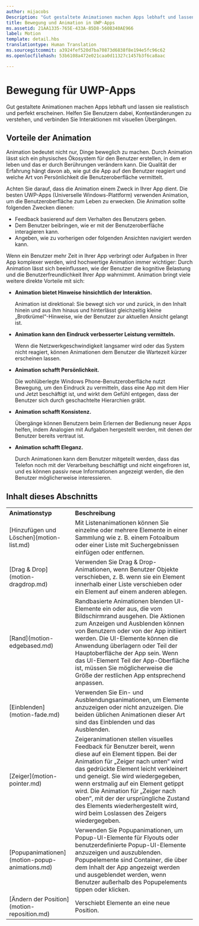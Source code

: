 ```yaml
---
author: mijacobs
Description: "Gut gestaltete Animationen machen Apps lebhaft und lassen sie realistisch und perfekt erscheinen. Helfen Sie Benutzern dabei, Kontextänderungen zu verstehen, und verbinden Sie Interaktionen mit visuellen Übergängen."
title: Bewegung und Animation in UWP-Apps
ms.assetid: 21AA1335-765E-433A-85D8-560B340AE966
label: Motion
template: detail.hbs
translationtype: Human Translation
ms.sourcegitcommit: a3924fef520d7ba70873d6838f8e194e5fc96c62
ms.openlocfilehash: 53b6108a472e021caa0d11327c1457b3f6ca8aac

---
```


# <a name="motion-for-uwp-apps"></a>Bewegung für UWP-Apps

<link rel="stylesheet" href="https://az835927.vo.msecnd.net/sites/uwp/Resources/css/custom.css">

Gut gestaltete Animationen machen Apps lebhaft und lassen sie realistisch und perfekt erscheinen. Helfen Sie Benutzern dabei, Kontextänderungen zu verstehen, und verbinden Sie Interaktionen mit visuellen Übergängen.

## <a name="benefits-of-animation"></a>Vorteile der Animation


Animation bedeutet nicht nur, Dinge beweglich zu machen. Durch Animation lässt sich ein physisches Ökosystem für den Benutzer erstellen, in dem er leben und das er durch Berührungen verändern kann. Die Qualität der Erfahrung hängt davon ab, wie gut die App auf den Benutzer reagiert und welche Art von Persönlichkeit die Benutzeroberfläche vermittelt.

Achten Sie darauf, dass die Animation einem Zweck in Ihrer App dient. Die besten UWP-Apps (Universelle Windows-Plattform) verwenden Animation, um die Benutzeroberfläche zum Leben zu erwecken. Die Animation sollte folgenden Zwecken dienen:

-   Feedback basierend auf dem Verhalten des Benutzers geben.
-   Dem Benutzer beibringen, wie er mit der Benutzeroberfläche interagieren kann.
-   Angeben, wie zu vorherigen oder folgenden Ansichten navigiert werden kann.

Wenn ein Benutzer mehr Zeit in Ihrer App verbringt oder Aufgaben in Ihrer App komplexer werden, wird hochwertige Animation immer wichtiger: Durch Animation lässt sich beeinflussen, wie der Benutzer die kognitive Belastung und die Benutzerfreundlichkeit Ihrer App wahrnimmt. Animation bringt viele weitere direkte Vorteile mit sich:

-   **Animation bietet Hinweise hinsichtlich der Interaktion.**

    Animation ist direktional: Sie bewegt sich vor und zurück, in den Inhalt hinein und aus ihm hinaus und hinterlässt gleichzeitig kleine „Brotkrümel“-Hinweise, wie der Benutzer zur aktuellen Ansicht gelangt ist.

-   **Animation kann den Eindruck verbesserter Leistung vermitteln.**

    Wenn die Netzwerkgeschwindigkeit langsamer wird oder das System nicht reagiert, können Animationen dem Benutzer die Wartezeit kürzer erscheinen lassen.

-   **Animation schafft Persönlichkeit.**

    Die wohlüberlegte Windows Phone-Benutzeroberfläche nutzt Bewegung, um den Eindruck zu vermitteln, dass eine App mit dem Hier und Jetzt beschäftigt ist, und wirkt dem Gefühl entgegen, dass der Benutzer sich durch geschachtelte Hierarchien gräbt.

-   **Animation schafft Konsistenz.**

    Übergänge können Benutzern beim Erlernen der Bedienung neuer Apps helfen, indem Analogien mit Aufgaben hergestellt werden, mit denen der Benutzer bereits vertraut ist.

-   **Animation schafft Eleganz.**

    Durch Animationen kann dem Benutzer mitgeteilt werden, dass das Telefon noch mit der Verarbeitung beschäftigt und nicht eingefroren ist, und es können passiv neue Informationen angezeigt werden, die den Benutzer möglicherweise interessieren.

<h2>Inhalt dieses Abschnitts</h2>

<table>
<tr>
<th align="left">Animationstyp</th>
<th align="left">Beschreibung</th>
</tr>
    <tr>
        <td>[Hinzufügen und Löschen](motion-list.md)
        </td>
        <td>Mit Listenanimationen können Sie einzelne oder mehrere Elemente in einer Sammlung wie z. B. einem Fotoalbum oder einer Liste mit Suchergebnissen einfügen oder entfernen.
        </td>
    </tr>
    <tr>
        <td>[Drag & Drop](motion-dragdrop.md)
        </td>
        <td>Verwenden Sie Drag & Drop-Animationen, wenn Benutzer Objekte verschieben, z. B. wenn sie ein Element innerhalb einer Liste verschieben oder ein Element auf einem anderen ablegen.
        </td>
    </tr>
    <tr>
        <td>[Rand](motion-edgebased.md)
        </td>
        <td>Randbasierte Animationen blenden UI-Elemente ein oder aus, die vom Bildschirmrand ausgehen. Die Aktionen zum Anzeigen und Ausblenden können von Benutzern oder von der App initiiert werden. Die UI-Elemente können die Anwendung überlagern oder Teil der Hauptoberfläche der App sein. Wenn das UI-Element Teil der App-Oberfläche ist, müssen Sie möglicherweise die Größe der restlichen App entsprechend anpassen.
        </td>
    </tr>   
    <tr>
        <td>[Einblenden](motion-fade.md)
        </td>
        <td>Verwenden Sie Ein- und Ausblendungsanimationen, um Elemente anzuzeigen oder nicht anzuzeigen. Die beiden üblichen Animationen dieser Art sind das Einblenden und das Ausblenden.
        </td>
    </tr>   
    <tr>
        <td>[Zeiger](motion-pointer.md)
        </td>
        <td>Zeigeranimationen stellen visuelles Feedback für Benutzer bereit, wenn diese auf ein Element tippen. Bei der Animation für „Zeiger nach unten“ wird das gedrückte Element leicht verkleinert und geneigt. Sie wird wiedergegeben, wenn erstmalig auf ein Element getippt wird. Die Animation für „Zeiger nach oben“, mit der der ursprüngliche Zustand des Elements wiederhergestellt wird, wird beim Loslassen des Zeigers wiedergegeben.
        </td>
    </tr>   
    <tr>
        <td>[Popupanimationen](motion-popup-animations.md)
        </td>
        <td>Verwenden Sie Popupanimationen, um Popup-UI-Elemente für Flyouts oder benutzerdefinierte Popup-UI-Elemente anzuzeigen und auszublenden. Popupelemente sind Container, die über dem Inhalt der App angezeigt werden und ausgeblendet werden, wenn Benutzer außerhalb des Popupelements tippen oder klicken.
        </td>
    </tr>     
    <tr>
        <td>[Ändern der Position](motion-reposition.md)
        </td>
        <td>Verschiebt Elemente an eine neue Position.
        </td>
    </tr>
</table>

 

 

 



<!--HONumber=Dec16_HO2-->


